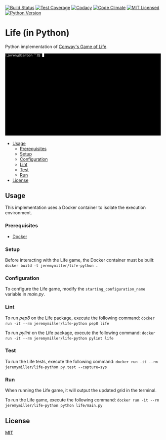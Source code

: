 [![Build Status](https://travis-ci.org/jeremy-miller/life-python.svg?branch=master)](https://travis-ci.org/jeremy-miller/life-python)
[![Test Coverage](https://coveralls.io/repos/github/jeremy-miller/life-python/badge.svg?branch=master)](https://coveralls.io/github/jeremy-miller/life-python?branch=master)
[![Codacy](https://api.codacy.com/project/badge/grade/9022f54b73704803ac5993f4ed08a874)](https://www.codacy.com/app/jgmiller88/life-python)
[![Code Climate](https://codeclimate.com/github/jeremy-miller/life-python/badges/gpa.svg)](https://codeclimate.com/github/jeremy-miller/life-python)
[![MIT Licensed](https://img.shields.io/badge/license-MIT-blue.svg)](https://raw.githubusercontent.com/hyperium/hyper/master/LICENSE)
[![Python Version](https://img.shields.io/badge/Python-3.6-blue.svg)]()

# Life (in Python)
Python implementation of [Conway's Game of Life](https://en.wikipedia.org/wiki/Conway%27s_Game_of_Life).

![Usage](https://github.com/jeremy-miller/life-python/blob/master/usage.gif)

- [Usage](#usage)
  - [Prerequisites](#prerequisites)
  - [Setup](#setup)
  - [Configuration](#configuration)
  - [Lint](#lint)
  - [Test](#test)
  - [Run](#run)
- [License](#license)

## Usage
This implementation uses a Docker container to isolate the execution environment.

### Prerequisites
- [Docker](https://docs.docker.com/engine/installation/)

### Setup
Before interacting with the Life game, the Docker container must be built: ```docker build -t jeremymiller/life-python .```

### Configuration
To configure the Life game, modify the ```starting_configuration_name``` variable in *main.py*.

### Lint
To run *pep8* on the Life package, execute the following command: ```docker run -it --rm jeremymiller/life-python pep8 life```

To run *pylint* on the Life package, execute the following command: ```docker run -it --rm jeremymiller/life-python pylint life```

### Test
To run the Life tests, execute the following command: ```docker run -it --rm jeremymiller/life-python py.test --capture=sys```

### Run
When running the Life game, it will output the updated grid in the terminal.

To run the Life game, execute the following command: ```docker run -it --rm jeremymiller/life-python python life/main.py```

## License
[MIT](https://github.com/jeremy-miller/life-python/blob/master/LICENSE)
